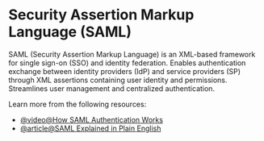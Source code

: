 # Security Assertion Markup Language (SAML)

SAML (Security Assertion Markup Language) is an XML-based framework for single sign-on (SSO) and identity federation. Enables authentication exchange between identity providers (IdP) and service providers (SP) through XML assertions containing user identity and permissions. Streamlines user management and centralized authentication.

Learn more from the following resources:

- [@video@How SAML Authentication Works](https://www.youtube.com/watch?v=VzRnb9u8T1A)
- [@article@SAML Explained in Plain English](https://www.onelogin.com/learn/saml)
